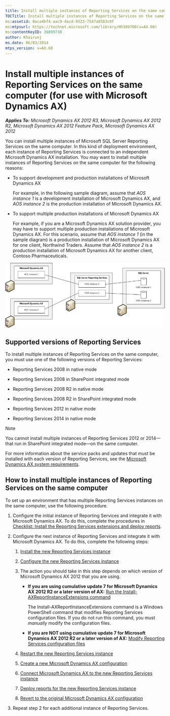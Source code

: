 ```yaml
---
title: Install multiple instances of Reporting Services on the same computer (for use with Microsoft Dynamics AX)
TOCTitle: Install multiple instances of Reporting Services on the same computer (for use with Microsoft Dynamics AX)
ms:assetid: 0aca4bf4-aac9-4acd-9323-7547a8583c9f
ms:mtpsurl: https://technet.microsoft.com/library/Hh389760(v=AX.60)
ms:contentKeyID: 36899738
author: Khairunj
ms.date: 06/03/2014
mtps_version: v=AX.60
---
```


# Install multiple instances of Reporting Services on the same computer (for use with Microsoft Dynamics AX) 


_**Applies To:** Microsoft Dynamics AX 2012 R3, Microsoft Dynamics AX 2012 R2, Microsoft Dynamics AX 2012 Feature Pack, Microsoft Dynamics AX 2012_

You can install multiple instances of Microsoft SQL Server Reporting Services on the same computer. In this kind of deployment environment, each instance of Reporting Services is connected to an independent Microsoft Dynamics AX installation. You may want to install multiple instances of Reporting Services on the same computer for the following reasons:

  - To support development and production installations of Microsoft Dynamics AX
    
    For example, in the following sample diagram, assume that *AOS instance 1* is a development installation of Microsoft Dynamics AX, and *AOS instance 2* is the production installation of Microsoft Dynamics AX.

  - To support multiple production installations of Microsoft Dynamics AX
    
    For example, if you are a Microsoft Dynamics AX solution provider, you may have to support multiple production installations of Microsoft Dynamics AX. For this scenario, assume that *AOS instance 1* (in the sample diagram) is a production installation of Microsoft Dynamics AX for one client, Northwind Traders. Assume that *AOS instance 2* is a production installation of Microsoft Dynamics AX for another client, Contoso Pharmaceuticals.

![Multiple SSRS instances installed on one computer](images/Hh389760.BI_MultiSSRS_TwoEnvironments(AX.60).gif "Multiple SSRS instances installed on one computer")

## Supported versions of Reporting Services

To install multiple instances of Reporting Services on the same computer, you must use one of the following versions of Reporting Services:

  - Reporting Services 2008 in native mode

  - Reporting Services 2008 in SharePoint integrated mode

  - Reporting Services 2008 R2 in native mode

  - Reporting Services 2008 R2 in SharePoint integrated mode

  - Reporting Services 2012 in native mode

  - Reporting Services 2014 in native mode


> [!NOTE]
> <P>You cannot install multiple instances of Reporting Services 2012 or 2014—that run in SharePoint integrated mode—on the same computer.</P>



For more information about the service packs and updates that must be installed with each version of Reporting Services, see the [Microsoft Dynamics AX system requirements](http://go.microsoft.com/fwlink/?linkid=165377).

## How to install multiple instances of Reporting Services on the same computer

To set up an environment that has multiple Reporting Services instances on the same computer, use the following procedure.

1.  Configure the initial instance of Reporting Services and integrate it with Microsoft Dynamics AX. To do this, complete the procedures in [Checklist: Install the Reporting Services extensions and deploy reports](checklist-install-the-reporting-services-extensions-and-deploy-reports.md).

2.  Configure the next instance of Reporting Services and integrate it with Microsoft Dynamics AX. To do this, complete the following steps:
    
    1.  [Install the new Reporting Services instance](install-the-new-reporting-services-instance.md)
    
    2.  [Configure the new Reporting Services instance](configure-the-new-reporting-services-instance.md)
    
    3.  The action you should take in this step depends on which version of Microsoft Dynamics AX 2012 that you are using.
        
          - **If you are using cumulative update 7 for Microsoft Dynamics AX 2012 R2 or a later version of AX:** [Run the Install-AXReportInstanceExtensions command](run-the-install-axreportinstanceextensions-command.md)
            
            The Install-AXReportInstanceExtensions command is a Windows PowerShell command that modifies Reporting Services configuration files. If you do not run this command, you must *manually* modify the configuration files.
        
          - **If you are NOT using cumulative update 7 for Microsoft Dynamics AX 2012 R2 or a later version of AX:** [Modify Reporting Services configuration files](modify-reporting-services-configuration-files.md)
    
    4.  [Restart the new Reporting Services instance](restart-the-new-reporting-services-instance.md)
    
    5.  [Create a new Microsoft Dynamics AX configuration](create-a-new-microsoft-dynamics-ax-configuration.md)
    
    6.  [Connect Microsoft Dynamics AX to the new Reporting Services instance](connect-microsoft-dynamics-ax-to-the-new-reporting-services-instance.md)
    
    7.  [Deploy reports for the new Reporting Services instance](deploy-reports-for-the-new-reporting-services-instance.md)
    
    8.  [Revert to the original Microsoft Dynamics AX configuration](revert-to-the-original-microsoft-dynamics-ax-configuration.md)

3.  Repeat step 2 for each additional instance of Reporting Services.

  


